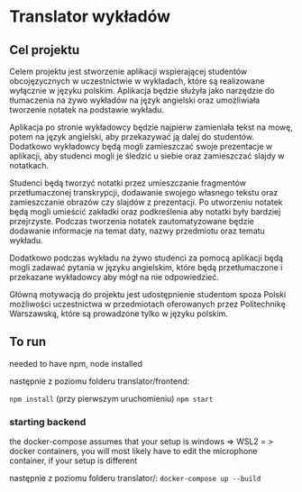 # Translator wykładów

## Cel projektu

Celem projektu jest stworzenie aplikacji wspierającej studentów obcojęzycznych w uczestnictwie w wykładach, które są realizowane wyłącznie w języku polskim. Aplikacja będzie służyła jako narzędzie do tłumaczenia na żywo wykładów na język angielski oraz umożliwiała tworzenie notatek na podstawie wykładu.

Aplikacja po stronie wykładowcy będzie najpierw zamieniała tekst na mowę, potem na język angielski, aby przekazywać ją dalej do studentów. Dodatkowo wykładowcy będą mogli zamieszczać swoje prezentacje w aplikacji, aby studenci mogli je śledzić u siebie oraz zamieszczać slajdy w notatkach.

Studenci będą tworzyć notatki przez umieszczanie fragmentów przetłumaczonej transkrypcji, dodawanie swojego własnego tekstu oraz zamieszczanie obrazów czy slajdów z prezentacji. Po utworzeniu notatek będą mogli umieścić zakładki oraz podkreślenia aby notatki były bardziej przejrzyste. Podczas tworzenia notatek zautomatyzowane będzie dodawanie informacje na temat daty, nazwy przedmiotu oraz tematu wykładu.

Dodatkowo podczas wykładu na żywo studenci za pomocą aplikacji będą mogli zadawać pytania w języku angielskim, które będą przetłumaczone i przekazane wykładowcy aby mógł na nie odpowiedzieć.

Główną motywacją do projektu jest udostępnienie studentom spoza Polski możliwości
uczestnictwa w przedmiotach oferowanych przez Politechnikę Warszawską, które są
prowadzone tylko w języku polskim.


## To run

needed to have npm, node installed

następnie z poziomu folderu translator/frontend:

```npm install``` (przy pierwszym uruchomieniu)
```npm start```
### starting backend
the docker-compose assumes that your setup is windows => WSL2 = > docker containers, you will most likely have to edit the microphone container, if your setup is different

następnie z poziomu folderu translator/:
```docker-compose up --build```